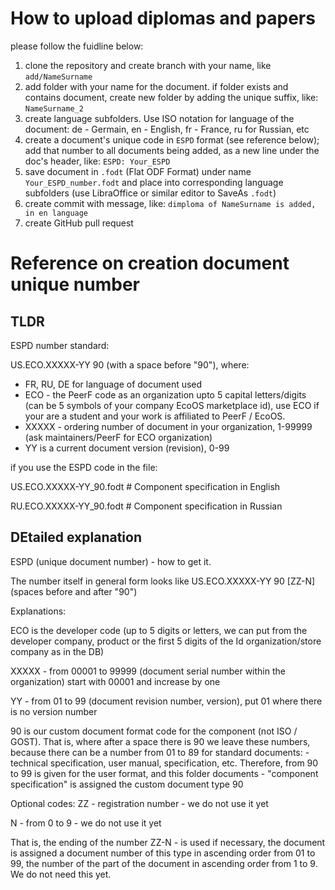 # How to upload diplomas and papers

please follow the fuidline below:

1. clone the repository and create branch with your name, like `add/NameSurname`
2. add folder with your name for the document. if folder exists and contains document, create new folder by adding the unique suffix, like: `NameSurname_2`
3. create language subfolders. Use ISO notation for language of the document: de - Germain, en - English, fr - France, ru for Russian, etc
4. create a document's unique code in `ESPD` format (see reference below); add that number to all documents being added, as a new line under the doc's header, like:
`ESPD: Your_ESPD`
5. save document in `.fodt` (Flat ODF Format) under name `Your_ESPD_number.fodt` and place into corresponding language subfolders (use LibraOffice or similar editor to SaveAs `.fodt`)
6. create commit with message, like: `dimploma of NameSurname is added, in en language`
7. create GitHub pull request

# Reference on creation document unique number

## TLDR

ESPD number standard:

US.ECO.XXXXX-YY 90 (with a space before "90"), where:
- FR, RU, DE for language of document used
- ECO - the PeerF code as an organization upto 5 capital letters/digits (can be 5 symbols of your company EcoOS marketplace id), use ECO if your are a student and your work is affiliated to PeerF / EcoOS.
- XXXXX - ordering number of document in your organization, 1-99999 (ask maintainers/PeerF for ECO organization)
- YY is a current document version (revision), 0-99

if you use the ESPD code in the file:

US.ECO.XXXXX-YY_90.fodt # Component specification in English

RU.ECO.XXXXX-YY_90.fodt # Component specification in Russian

## DEtailed explanation

ESPD (unique document number) - how to get it.

The number itself in general form looks like US.ECO.XXXXX-YY 90 [ZZ-N] (spaces before and after "90")

Explanations:

ECO is the developer code (up to 5 digits or letters, we can put from the developer company, product or the first 5 digits of the Id organization/store company as in the DB)

XXXXX - from 00001 to 99999 (document serial number within the organization) start with 00001 and increase by one

YY - from 01 to 99 (document revision number, version), put 01 where there is no version number

90 is our custom document format code for the component (not ISO / GOST). That is, where after a space there is 90 we leave these numbers, because there can be a number from 01 to 89 for standard documents: - technical specification, user manual, specification, etc. Therefore, from 90 to 99 is given for the user format, and this folder documents - "component specification" is assigned the custom document type 90

Optional codes:
ZZ - registration number - we do not use it yet

N - from 0 to 9 - we do not use it yet

That is, the ending of the number ZZ-N - is used if necessary, the document is assigned a document number of this type in ascending order from 01 to 99, the number of the part of the document in ascending order from 1 to 9. We do not need this yet.
